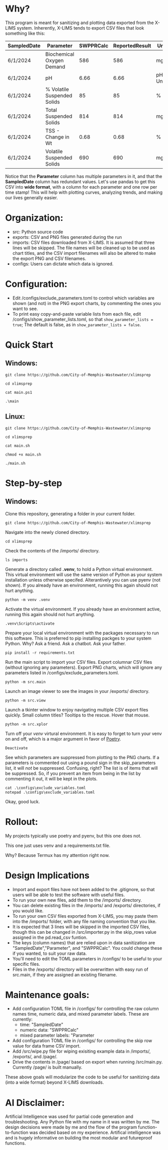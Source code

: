 # Why?
This program is meant for sanitizing and plotting data exported from the X-LIMS system.
Inherently, X-LIMS tends to export CSV files that look something like this:

| SampledDate | Parameter                   | SWPPRCalc | ReportedResult | Unit     |
| ----------- | --------------------------- | --------- | -------------- | -------- |
| 6/1/2024    | Biochemical Oxygen Demand   | 586       | 586            | mg/L     |
| 6/1/2024    | pH                          | 6.66      | 6.66           | pH Units |
| 6/1/2024    | % Volatile Suspended Solids | 85        | 85             | %        |
| 6/1/2024    | Total Suspended Solids      | 814       | 814            | mg/L     |
| 6/1/2024    | TSS - Change in Wt          | 0.68      | 0.68           | %        |
| 6/1/2024    | Volatile Suspended Solids   | 690       | 690            | mg/L     |

Notice that the **Parameter** column has multiple parameters in it, and that the **SampledDate** column has redundant values.
Let's use pandas to get this CSV into **wide format**, with a column for each parameter and one row per time stamp! This will help with plotting curves, analyzing trends, and making our lives generally easier.

# Organization:

- src: Python source code
- exports: CSV and PNG files generated during the run
- imports: CSV files downloaded from X-LIMS. It is assumed that three lines will be skipped. The file names will be cleaned up to be used as chart titles, and the CSV import filenames will also be altered to make the export PNG and CSV filenames.
- configs: Users can dictate which data is ignored.

# Configuration:

- Edit /configs/exclude_parameters.toml to control which variables are shown (and not) in the PNG export charts, by commenting the ones you want to see.
- To print easy copy-and-paste variable lists from each file, edit /configs/show_parameter_lists.toml, so that ```show_parameter_lists = true```; The default is false, as in ```show_parameter_lists = false```.


# Quick Start
## Windows:
```
git clone https://github.com/City-of-Memphis-Wastewater/xlimsprep

cd xlimsprep

cat main.ps1

.\main 
```

## Linux:
```
git clone https://github.com/City-of-Memphis-Wastewater/xlimsprep

cd xlimsprep

cat main.sh

chmod +x main.sh

./main.sh 
```

# Step-by-step
## Windows:
Clone this repository, generating a folder in your current folder.

```git clone https://github.com/City-of-Memphis-Wastewater/xlimsprep ```

Navigate into the newly cloned directory.

```cd xlimsprep ```

Check the contents of the /imports/ directory.

```ls imports```

Generate a directory called **.venv**, to hold a Python virtual environment.
This virtual environment will use the same version of Python as your system installation unless otherwise specifed.
Alterantively you can use pyenv (not shown).
If you already have an environment, running this again should not hurt anything.

```python -m venv .venv```

Activate the virtual environment.
If you already have an environment active, running this again should not hurt anything.

```.venv\Scripts\activate ```

Prepare your local virtual environment with the packages necessary to run this software.
This is preferred to pip installing packges to your system Python. Why? Ask a friend. Ask a chatbot. Ask your father.

```pip install -r requirements.txt```

Run the main script to import your CSV files.
Export columnar CSV files (without ignoring any parameters).
Export PNG charts, which will ignore any parameters listed in /configs/exclude_parameters.toml. 

```python -m src.main```

Launch an image viewer to see the images in your /exports/ directory.

```python -m src.view```

Launch a tkinter window to enjoy navigating multiple CSV export files quickly. 
Small column titles? Tooltips to the rescue. Hover that mouse.

```python -m src.xplor```

Turn off your *venv* virtural environment.
It is easy to forget to turn your venv on and off, which is a major argument in favor of [Poetry](https://github.com/python-poetry/poetry).

```Deactivate```


See which parameters are suppressed from plotting to the PNG charts.
If a parameters is commented out using a pound sign in the skip_parameters list, it will *not* be suppressed.
Confusing, right?
The list is of items that will be suppressed.
So, if you prevent an item from being in the list by commenting it out, it will be kept in the plots.

```
cat .\configs\exclude_variables.toml
notepad .\configs\exclude_variables.toml
```

Okay, good luck.

# Rollout:

My projects typically use poetry and pyenv, but this one does not. 

This one just uses venv and a requirements.txt file.

Why? Because Termux has my attention right now.

# Design Implications

- Import and export files have not been added to the .gitignore, so that users will be able to test the software with useful files.
- To run your own new files, add them to the /imports/ directory. 
- You can delete existing files in the /imports/ and /exports/ directories, if you would like.
- To run your own CSV files exported from X-LIMS, you may paste them into the /imports/ folder, with any file naming convention that you like. 
- It is expected that 3 lines will be skipped in the imported CSV files, though this can be changed in /src/importer.py in the skip_rows value assigned in the pd.read_csv funtion.
- The keys (column names) that are relied upon in data sanitization are "SampledDate","Parameter", and "SWPPRCalc". You could change these if you wanted, to suit your raw data.
- You'll need to edit the TOML parameters in /configs/ to be useful to your specific files.
- Files in the /exports/ directory will be overwritten with easy run of src.main, if they are assigned an existing filename.

# Maintenance goals:

- Add configuration TOML file in /configs/ for controlling the raw column names time, numeric data, and mixed parameter labels.
These are currently:
	- time: "SampledDate"
	- numeric data: "SWPPRCalc"
	- mixed parameter labels: "Parameter
- Add configuration TOML file in /configs/ for controlling the skip row value for data frame CSV import.
- Add /src/wipe.py file for wiping exisiting example data in /imports/, /exports/, and /page/.
- Drive the contents in /page/ based on export when running /src/main.py. Currently /page/ is built manually.

These above goals will modularize the code to be useful for sanitizing data (into a wide format) beyond X-LIMS downloads.
	
# AI Disclaimer:

Artificial Intelligence was used for partial code generation and troubleshooting.
Any Python file with my name in it was written by me.
The design decisions were made by me and the flow of the program function-to-function was decided based on my experience.
Artifical intelligence was and is hugely informative on building the most modular and futureproof functions.
